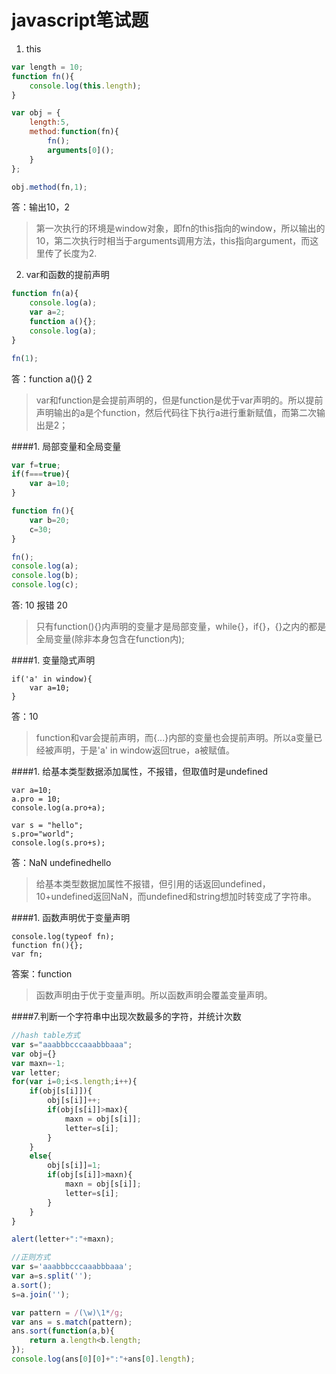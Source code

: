 # javascript笔试题

1. this

```javascript
var length = 10;
function fn(){
	console.log(this.length);
}

var obj = {
	length:5,
    method:function(fn){
    	fn();
        arguments[0]();
    }
};

obj.method(fn,1);
```

答：输出10，2
> 第一次执行的环境是window对象，即fn的this指向的window，所以输出的10，第二次执行时相当于arguments调用方法，this指向argument，而这里传了长度为2.


2. var和函数的提前声明

```javascript
function fn(a){
	console.log(a);
    var a=2;
    function a(){};
    console.log(a);
}

fn(1);
```
答：function a(){} 2
> var和function是会提前声明的，但是function是优于var声明的。所以提前声明输出的a是个function，然后代码往下执行a进行重新赋值，而第二次输出是2；


####1. 局部变量和全局变量

```javascript
var f=true;
if(f===true){
	var a=10;
}

function fn(){
	var b=20;
    c=30;
}

fn();
console.log(a);
console.log(b);
console.log(c);
```
答: 10 报错 20

>  只有function(){}内声明的变量才是局部变量，while{}，if{}，{}之内的都是全局变量(除非本身包含在function内);

####1. 变量隐式声明

```
if('a' in window){
	var a=10;
}
```
答：10
> function和var会提前声明，而{...}内部的变量也会提前声明。所以a变量已经被声明，于是'a' in window返回true，a被赋值。

####1. 给基本类型数据添加属性，不报错，但取值时是undefined

```
var a=10;
a.pro = 10;
console.log(a.pro+a);

var s = "hello";
s.pro="world";
console.log(s.pro+s);
```

答：NaN undefinedhello
>给基本类型数据加属性不报错，但引用的话返回undefined，10+undefined返回NaN，而undefined和string想加时转变成了字符串。


####1. 函数声明优于变量声明

```
console.log(typeof fn);
function fn(){};
var fn;
```
答案：function
>函数声明由于优于变量声明。所以函数声明会覆盖变量声明。


####7.判断一个字符串中出现次数最多的字符，并统计次数

```javascript
//hash table方式
var s="aaabbbcccaaabbbaaa";
var obj={}
var maxn=-1;
var letter;
for(var i=0;i<s.length;i++){
	if(obj[s[i]]){
		obj[s[i]]++;
        if(obj[s[i]]>max){
        	maxn = obj[s[i]];
            letter=s[i];
        }
    }
    else{
    	obj[s[i]]=1;
        if(obj[s[i]]>maxn){
        	maxn = obj[s[i]];
            letter=s[i];
        }
    }
}

alert(letter+":"+maxn);

//正则方式
var s='aaabbbcccaaabbbaaa';
var a=s.split('');
a.sort();
s=a.join('');

var pattern = /(\w)\1*/g;
var ans = s.match(pattern);
ans.sort(function(a,b){
	return a.length<b.length;
});
console.log(ans[0][0]+":"+ans[0].length);

```


